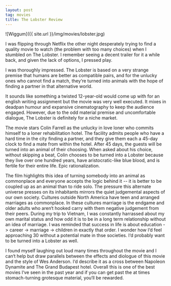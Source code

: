 ```yaml
---
layout: post
tag: movies
title: The Lobster Review
---
```


![Wiggum]({{ site.url }}/img/movies/lobster.jpg)

I was flipping through Netflix the other night desperately trying to find a quality movie to watch (the problem with too many choices) when I stumbled on The Lobster.  I remember seeing a decent trailer for it a while back, and given the lack of options, I pressed play.

I was thoroughly impressed.  The Lobster is based on a very strange premise that humans are better as compatible pairs, and for the unlucky ones who cannot find a match, they‘re turned into animals with the hope of finding a partner in that alternative world.

It sounds like something a twisted 12-year-old would come up with for an english writing assignment but the movie was very well executed.  It mixes in deadpan humour and expansive cinematography to keep the audience engaged.  However, due to the odd material premise and uncomfortable dialogue, The Lobster is definitely for a niche market.

The movie stars Colin Farrell as the unlucky in love loner who commits himself to a loner rehabilitation hotel.  The facility admits people who have a hard time in the city finding a partner, and they give them each a 45-day clock to find a mate from within the hotel.  After 45 days, the guests will be turned into an animal of their choosing.  When asked about his choice, without skipping a beat, Colin chooses to be turned into a Lobster because they live over one hundred years, have aristocratic-like blue blood, and is fertile for their entire life.  Epic rationalization.

The film highlights this idea of turning somebody into an animal as commonplace and everyone accepts the logic behind it -- it is better to be coupled up as an animal than to ride solo.  The pressure this alternate universe presses on its inhabitants mirrors the quiet judgemental aspects of our own society.  Cultures outside North America have teen and arranged marriages as commonplace.  In these cultures marriage is the endgame and older adults who aren‘t hooked carry with them negative judgement from their peers.  During my trip to Vietnam, I was constantly harrassed about my own marital status and how odd it is to be in a long term relationship without an idea of marriage.  I was reminded that success in life is about education -> career -> marriage -> children in exactly that order.  I wonder how I‘d feel approaching 30 without a potential mate in thse societies.  I‘d probably want to be turned into a Lobster as well.

I found myself laughing out loud many times throughout the movie and I can‘t help but draw parallels between the effects and diologue of this movie and the style of Wes Anderson.  I‘d describe it as a cross between Napoleon Dynamite and The Grand Budapest hotel.  Overall this is one of the best movies I‘ve seen in the past year and if you can get past the at times stomach-turning grotesque material, you‘ll be rewarded.